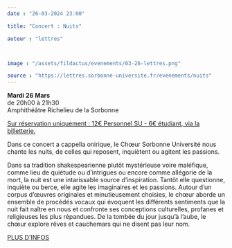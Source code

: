 ```yaml
---
date : "26-03-2024 23:00"

title: "Concert : Nuits"

auteur : "lettres"



image : "/assets/fildactus/evenements/03-26-lettres.png"

source : "https://lettres.sorbonne-universite.fr/evenements/nuits"
---
```


__Mardi 26 Mars__  
de 20h00 à 21h30  
Amphithéâtre Richelieu de la Sorbonne

[Sur réservation uniquement : 12€ Personnel SU - 6€ étudiant, via la billetterie.](https://www.billetweb.fr/nuits)

Dans ce concert a cappella onirique, le Chœur Sorbonne Université nous chante les nuits, de celles qui reposent, inquiètent ou agitent les passions.

Dans sa tradition shakespearienne plutôt mystérieuse voire maléfique, comme lieu de quiétude ou d’intrigues ou encore comme allégorie de la mort, la nuit est une intarissable source d’inspiration. Tantôt elle questionne, inquiète ou berce, elle agite les imaginaires et les passions. Autour d’un corpus d’œuvres originales et minutieusement choisies, le chœur aborde un ensemble de procédés vocaux qui évoquent les différents sentiments que la nuit fait naître en nous et confronte ses conceptions culturelles, profanes et religieuses les plus répandues. De la tombée du jour jusqu’à l’aube, le chœur explore rêves et cauchemars qui ne disent pas leur nom.

[PLUS D'INFOS](https://lettres.sorbonne-universite.fr/evenements/nuits)